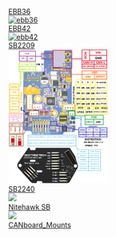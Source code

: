 <a href="https://github.com/bigtreetech/EBB/tree/master/EBB%20CAN%20V1.1%20(STM32G0B1)/EBB36%20CAN%20V1.1">EBB36</br><img src="https://github.com/bigtreetech/EBB/raw/master/EBB%20CAN%20V1.0%20(STM32F072)/EBB36%20CAN%20V1.0/Hardware/EBB36%20CAN%20V1.0-PIN.png" alt="ebb36" style="width:200px;"/></a></br>
<a href="https://github.com/bigtreetech/EBB/tree/master/EBB%20CAN%20V1.1%20(STM32G0B1)/EBB42%20CAN%20V1.1">EBB42</br><img src="https://github.com/bigtreetech/EBB/raw/master/EBB%20CAN%20V1.0%20(STM32F072)/EBB42%20CAN%20V1.0/Hardware/EBB42%20CAN%20V1.0-PIN.png" alt="ebb42" style="width:200px;"/></a></br>
<a href="https://github.com/bigtreetech/EBB/tree/master/EBB%20SB2209%20CAN%20(RP2040)">SB2209</br><img src="https://github.com/bigtreetech/EBB/blob/master/EBB%20SB2209%20CAN%20(RP2040)/Hardware/EBB%20SB2209%20CAN%20V1.0%EF%BC%88RP2040%EF%BC%89-Pin.png" style="width:200px;"/></a></br>
<a href="https://github.com/bigtreetech/EBB/tree/master/EBB%20SB2240_2209%20CAN">SB2240</br><img src="https://github.com/bigtreetech/EBB/blob/master/EBB%20SB2240_2209%20CAN/SB2240/Hardware/SB2240.png" style="width:200px;"/></a></br>
<a href="https://github.com/MotorDynamicsLab/Nitehawk-SB">Nitehawk SB</br><img src="https://github.com/MotorDynamicsLab/Nitehawk-SB/blob/master/Images/nitehawk_sb_logo.svg" style="width:200px;"/></a></br>
[CANboard_Mounts](https://github.com/KayosMaker/CANboard_Mounts)
